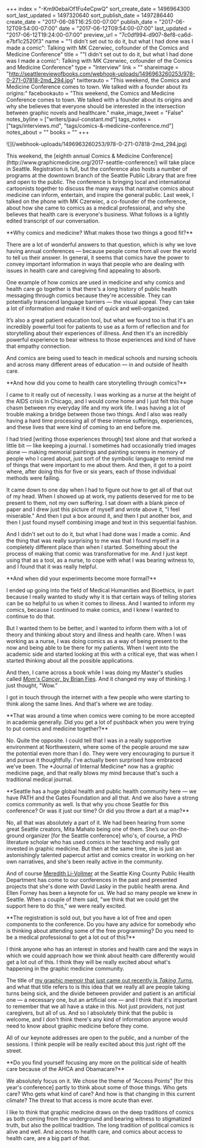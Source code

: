 +++
index = "-Km90ebaiOf1Fu4eCpwQ"
sort_create_date = 1496964300
sort_last_updated = 1497320640
sort_publish_date = 1497286440
create_date = "2017-06-08T16:25:00-07:00"
publish_date = "2017-06-12T09:54:00-07:00"
date = "2017-06-12T09:54:00-07:00"
last_updated = "2017-06-12T19:24:00-07:00"
preview_url = "7c0df994-d907-8ef8-ca6d-e7bf1c2520f3"
name = "\"I didn't set out to do it, but what I had done was I made a comic\": Talking with MK Czerwiec, cofounder of the Comics and Medicine Conference"
title = "\"I didn't set out to do it, but what I had done was I made a comic\": Talking with MK Czerwiec, cofounder of the Comics and Medicine Conference"
type = "Interview"
link = ""
shareimage = "http://seattlereviewofbooks.com/webhook-uploads/1496963260253/978-0-271-07818-2md_294.jpg"
twitterauto = "This weekend, the Comics and Medicine Conference comes to town. We talked with a founder about its origins:"
facebookauto = "This weekend, the Comics and Medicine Conference comes to town. We talked with a founder about its origins and why she believes that everyone should be interested in the intersection between graphic novels and healthcare."
make_image_tweet = "False"
notes_byline = ["writers/paul-constant.md"]
tags_notes = ["tags/interviews.md", "tags/comics-&amp;-medicine-conference.md"]
notes_about = ""
books = ""
+++
<p class="image-left">![](/webhook-uploads/1496963260253/978-0-271-07818-2md_294.jpg)</p>

<p class="intro">This weekend, the [eighth annual Comics & Medicine Conference](http://www.graphicmedicine.org/2017-seattle-conference/) will take place in Seattle. Registration is full, but the conference also hosts a number of programs at the downtown branch of the Seattle Public Library that are free and open to the public. The conference is bringing local and international cartoonists together to discuss the many ways that narrative comics about medicine can inform, entertain, and inspire the general public. Last week, I talked on the phone with MK Czerwiec, a co-founder of the conference, about how she came to comics as a medical professional, and why she believes that health care is everyone's business. What follows is a lightly edited transcript of our conversation.</p>

<p class="noindent">**Why comics and medicine? What makes those two things a good fit?**</p>

<p class="noindent">There are a lot of wonderful answers to that question, which is why we love having annual conferences — because people come from all over the world to tell us their answer. In general, it seems that comics have the power to convey important information in ways that people who are dealing with issues in health care and caregiving find appealing to absorb.</p>

One example of how comics are used in medicine and why comics and health care go together is that there's a long history of public health messaging through comics because they're accessible. They can potentially transcend language barriers — the visual appeal. They can take a lot of information and make it kind of quick and well-organized. 

It’s also a great patient education tool, but what we found too is that it's an incredibly powerful tool for patients to use as a form of reflection and for storytelling about their experiences of illness. And then it's an incredibly powerful experience to bear witness to those experiences and kind of have that empathy connection.

And comics are being used to teach in medical schools and nursing schools and across many different areas of education — in and outside of health care.

<p class="noindent">**And how did you come to health care storytelling through comics?**</p>

<p class="noindent">I came to it really out of necessity. I was working as a nurse at the height of the AIDS crisis in Chicago, and I would come home and I just felt this huge chasm between my everyday life and my work life. I was having a lot of trouble making a bridge between those two things. And I also was really having a hard time processing all of these intense sufferings, experiences, and these lives that were kind of coming to an end before me.</p>

I had tried [writing those experiences through] text alone and that worked a little bit — like keeping a journal. I sometimes had occasionally tried images alone — making memorial paintings and painting screens in memory of people who I cared about, just sort of the symbolic language to remind me of things that were important to me about them. And then, it got to a point where, after doing this for five or six years, each of those individual methods were failing.

It came down to one day when I had to figure out how to get all of that out of my head. When I showed up at work, my patients deserved for me to be present to them, not my own suffering. I sat down with a blank piece of paper and I drew just this picture of myself and wrote above it, "I feel miserable." And then I put a box around it, and then I put another box, and then I just found myself combining image and text in this sequential fashion.

And I didn't set out to do it, but what I had done was I made a comic. And the thing that was really surprising to me was that I found myself in a completely different place than when I started. Something about the process of making that comic was transformative for me. And I just kept using that as a tool, as a nurse, to cope with what I was bearing witness to, and I found that it was really helpful.

<p class="noindent">**And when did your experiments become more formal?**</p>

<p class="noindent">I ended up going into the field of Medical Humanities and Bioethics, in part because I really wanted to study why it is that certain ways of telling stories can be so helpful to us when it comes to illness. And I wanted to inform my comics, because I continued to make comics, and I knew I wanted to continue to do that.</p>

But I wanted them to be better, and I wanted to inform them with a lot of theory and thinking about story and illness and health care. When I was working as a nurse, I was doing comics as a way of being present to the now and being able to be there for my patients. When I went into the academic side and started looking at this with a critical eye, that was when I started thinking about all the possible applications.

And then, I came across a book while I was doing my Master's studies called [*Mom's Cancer*, by Brian Fies](http://www.momscancer.com/). And it changed my way of thinking. I just thought, "Wow.” 

I got in touch through the internet with a few people who were starting to think along the same lines. And that's where we are today.

<p class="noindent">**That was around a time when comics were coming to be more accepted in academia generally. Did you get a lot of pushback when you were trying to put comics and medicine together?**</p>

<p class="noindent">No. Quite the opposite. I could tell that I was in a really supportive environment at Northwestern, where some of the people around me saw the potential even more than I do. They were very encouraging to pursue it and pursue it thoughtfully. I've actually been surprised how embraced we've been. The *Journal of Internal Medicine* now has a graphic medicine page, and that really blows my mind because that's such a traditional medical journal.</p>

<p class="noindent">**Seattle has a huge global health and public health community here —  we have PATH and the Gates Foundation and all that. And we also have a strong comics community as well. Is that why you chose Seattle for this conference? Or was it just our time? Or did you throw a dart at a map?**</p>

<p class="noindent">No, all that was absolutely a part of it. We had been hearing from some great Seattle creators, Mita Mahato being one of them. She’s our on-the-ground organizer [for the Seattle conference] who's, of course, a PhD literature scholar who has used comics in her teaching and really got invested in graphic medicine. But then at the same time, she is just an astonishingly talented papercut artist and comics creator in working on her own narratives, and she's been really active in the community.</p>

And of course [Meredith Li-Vollmer](https://kcemployees.com/2015/04/29/five-questions-with-meredith-li-vollmer-risk-communication-specialist-public-health-seattle-king-county/) at the Seattle King County Public Health Department has come to our conferences in the past and presented projects that she's done with David Lasky in the public health arena. And Ellen Forney has been a keynote for us. We had so many people we knew in Seattle. When a couple of them said, "we think that we could get the support here to do this," we were really excited.

<p class="noindent">**The registration is sold out, but you have a lot of free and open components to the conference. Do you have any advice for somebody who is thinking about attending some of the free programming? Do you need to be a medical professional to get a lot out of this?**</p>

<p class="noindent">I think anyone who has an interest in stories and health care and the ways in which we could approach how we think about health care differently would get a lot out of this. I think they will be really excited about what's happening in the graphic medicine community.</p>

The title of [my graphic memoir that just came out recently is *Taking Turns*](http://www.psupress.org/books/titles/978-0-271-07818-2.html), and what that title refers to is this idea that we really all are people taking turns being sick, and the divide between provider and patient is an artificial one — a necessary one, but an artificial one — and I think that it's important to remember that we all have a stake in this. Not just providers, not just caregivers, but all of us. And so I absolutely think that the public is welcome, and I don't think there's any kind of information anyone would need to know about graphic medicine before they come. 

All of our keynote addresses are open to the public, and a number of the sessions. I think people will be really excited about this just right off the street.

<p class="noindent">**Do you find yourself focusing any more on the political side of health care because of the AHCA and Obamacare?**</p>

<p class="noindent">We absolutely focus on it. We chose the theme of “Access Points” [for this year's conference] partly to think about some of those things. Who gets care? Who gets what kind of care? And how is that changing in this current climate? The threat to that access is more acute than ever.</p>

I like to think that graphic medicine draws on the deep traditions of comics as both coming from the underground and bearing witness to stigmatized truth, but also the political tradition. The long tradition of political comics is alive and well. And access to health care, and comics about access to health care, are a big part of that.



